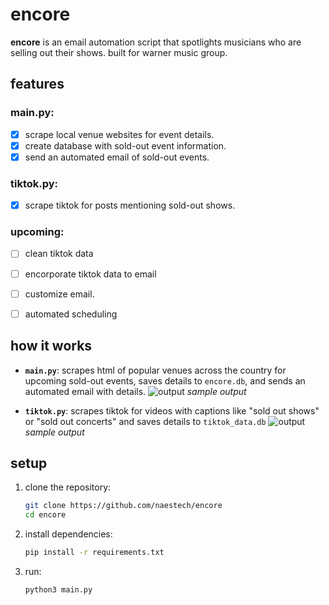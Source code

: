 # encore

**encore** is an email automation script that spotlights musicians who are selling out their shows. built for warner music group.

## features
### main.py:
- [x] scrape local venue websites for event details.
- [x] create database with sold-out event information.
- [x] send an automated email of sold-out events.
      
### tiktok.py:
- [x] scrape tiktok for posts mentioning sold-out shows.

### upcoming:
- [ ] clean tiktok data
- [ ] encorporate tiktok data to email
- [ ] customize email.
- [ ] automated scheduling


## how it works
- **`main.py`**: scrapes html of popular venues across the country for upcoming sold-out events, saves details to `encore.db`, and sends an automated email with details.
  ![output](https://github.com/user-attachments/assets/70446f8f-5887-4dee-ac02-9a69c75e0a5c)
  *sample output*

- **`tiktok.py`**: scrapes tiktok for videos with captions like "sold out shows" or "sold out concerts" and saves details to `tiktok_data.db` 
  ![output](https://github.com/user-attachments/assets/71cf2049-030b-47be-b4bc-c76a08bfe0a9)
  *sample output*

## setup
1. clone the repository:
    ```bash
    git clone https://github.com/naestech/encore
    cd encore
    ```
2. install dependencies:
    ```bash
    pip install -r requirements.txt
    ```
3. run:
   ```bash
   python3 main.py
   ```

